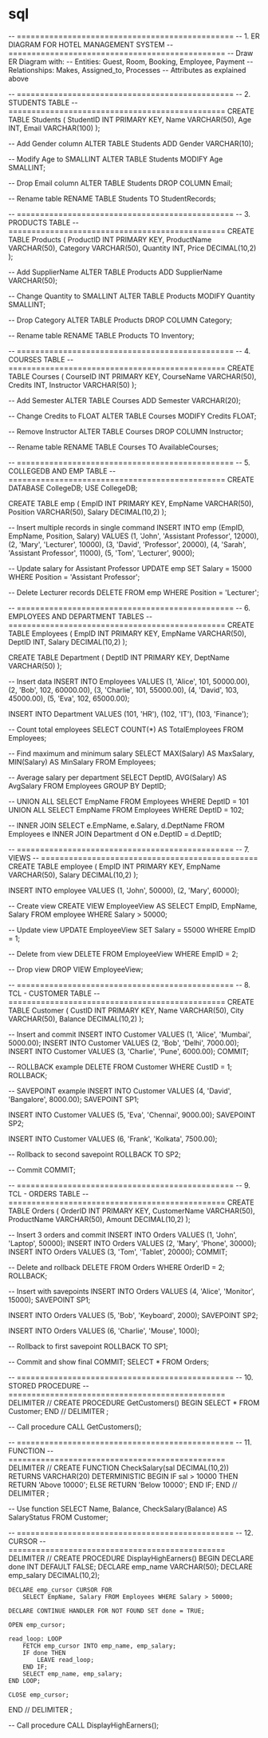 # sql

-- ===============================================
-- 1. ER DIAGRAM FOR HOTEL MANAGEMENT SYSTEM
-- ===============================================
-- Draw ER Diagram with:
-- Entities: Guest, Room, Booking, Employee, Payment
-- Relationships: Makes, Assigned_to, Processes
-- Attributes as explained above


-- ===============================================
-- 2. STUDENTS TABLE
-- ===============================================
CREATE TABLE Students (
    StudentID INT PRIMARY KEY,
    Name VARCHAR(50),
    Age INT,
    Email VARCHAR(100)
);

-- Add Gender column
ALTER TABLE Students ADD Gender VARCHAR(10);

-- Modify Age to SMALLINT
ALTER TABLE Students MODIFY Age SMALLINT;

-- Drop Email column
ALTER TABLE Students DROP COLUMN Email;

-- Rename table
RENAME TABLE Students TO StudentRecords;


-- ===============================================
-- 3. PRODUCTS TABLE
-- ===============================================
CREATE TABLE Products (
    ProductID INT PRIMARY KEY,
    ProductName VARCHAR(50),
    Category VARCHAR(50),
    Quantity INT,
    Price DECIMAL(10,2)
);

-- Add SupplierName
ALTER TABLE Products ADD SupplierName VARCHAR(50);

-- Change Quantity to SMALLINT
ALTER TABLE Products MODIFY Quantity SMALLINT;

-- Drop Category
ALTER TABLE Products DROP COLUMN Category;

-- Rename table
RENAME TABLE Products TO Inventory;


-- ===============================================
-- 4. COURSES TABLE
-- ===============================================
CREATE TABLE Courses (
    CourseID INT PRIMARY KEY,
    CourseName VARCHAR(50),
    Credits INT,
    Instructor VARCHAR(50)
);

-- Add Semester
ALTER TABLE Courses ADD Semester VARCHAR(20);

-- Change Credits to FLOAT
ALTER TABLE Courses MODIFY Credits FLOAT;

-- Remove Instructor
ALTER TABLE Courses DROP COLUMN Instructor;

-- Rename table
RENAME TABLE Courses TO AvailableCourses;


-- ===============================================
-- 5. COLLEGEDB AND EMP TABLE
-- ===============================================
CREATE DATABASE CollegeDB;
USE CollegeDB;

CREATE TABLE emp (
    EmpID INT PRIMARY KEY,
    EmpName VARCHAR(50),
    Position VARCHAR(50),
    Salary DECIMAL(10,2)
);

-- Insert multiple records in single command
INSERT INTO emp (EmpID, EmpName, Position, Salary)
VALUES 
    (1, 'John', 'Assistant Professor', 12000),
    (2, 'Mary', 'Lecturer', 10000),
    (3, 'David', 'Professor', 20000),
    (4, 'Sarah', 'Assistant Professor', 11000),
    (5, 'Tom', 'Lecturer', 9000);

-- Update salary for Assistant Professor
UPDATE emp 
SET Salary = 15000 
WHERE Position = 'Assistant Professor';

-- Delete Lecturer records
DELETE FROM emp 
WHERE Position = 'Lecturer';


-- ===============================================
-- 6. EMPLOYEES AND DEPARTMENT TABLES
-- ===============================================
CREATE TABLE Employees (
    EmpID INT PRIMARY KEY,
    EmpName VARCHAR(50),
    DeptID INT,
    Salary DECIMAL(10,2)
);

CREATE TABLE Department (
    DeptID INT PRIMARY KEY,
    DeptName VARCHAR(50)
);

-- Insert data
INSERT INTO Employees VALUES 
    (1, 'Alice', 101, 50000.00),
    (2, 'Bob', 102, 60000.00),
    (3, 'Charlie', 101, 55000.00),
    (4, 'David', 103, 45000.00),
    (5, 'Eva', 102, 65000.00);

INSERT INTO Department VALUES 
    (101, 'HR'),
    (102, 'IT'),
    (103, 'Finance');

-- Count total employees
SELECT COUNT(*) AS TotalEmployees FROM Employees;

-- Find maximum and minimum salary
SELECT MAX(Salary) AS MaxSalary, MIN(Salary) AS MinSalary FROM Employees;

-- Average salary per department
SELECT DeptID, AVG(Salary) AS AvgSalary 
FROM Employees 
GROUP BY DeptID;

-- UNION ALL
SELECT EmpName FROM Employees WHERE DeptID = 101
UNION ALL
SELECT EmpName FROM Employees WHERE DeptID = 102;

-- INNER JOIN
SELECT e.EmpName, e.Salary, d.DeptName
FROM Employees e
INNER JOIN Department d ON e.DeptID = d.DeptID;


-- ===============================================
-- 7. VIEWS
-- ===============================================
CREATE TABLE employee (
    EmpID INT PRIMARY KEY,
    EmpName VARCHAR(50),
    Salary DECIMAL(10,2)
);

INSERT INTO employee VALUES (1, 'John', 50000), (2, 'Mary', 60000);

-- Create view
CREATE VIEW EmployeeView AS
SELECT EmpID, EmpName, Salary
FROM employee
WHERE Salary > 50000;

-- Update view
UPDATE EmployeeView
SET Salary = 55000
WHERE EmpID = 1;

-- Delete from view
DELETE FROM EmployeeView
WHERE EmpID = 2;

-- Drop view
DROP VIEW EmployeeView;


-- ===============================================
-- 8. TCL - CUSTOMER TABLE
-- ===============================================
CREATE TABLE Customer (
    CustID INT PRIMARY KEY,
    Name VARCHAR(50),
    City VARCHAR(50),
    Balance DECIMAL(10,2)
);

-- Insert and commit
INSERT INTO Customer VALUES (1, 'Alice', 'Mumbai', 5000.00);
INSERT INTO Customer VALUES (2, 'Bob', 'Delhi', 7000.00);
INSERT INTO Customer VALUES (3, 'Charlie', 'Pune', 6000.00);
COMMIT;

-- ROLLBACK example
DELETE FROM Customer WHERE CustID = 1;
ROLLBACK;

-- SAVEPOINT example
INSERT INTO Customer VALUES (4, 'David', 'Bangalore', 8000.00);
SAVEPOINT SP1;

INSERT INTO Customer VALUES (5, 'Eva', 'Chennai', 9000.00);
SAVEPOINT SP2;

INSERT INTO Customer VALUES (6, 'Frank', 'Kolkata', 7500.00);

-- Rollback to second savepoint
ROLLBACK TO SP2;

-- Commit
COMMIT;


-- ===============================================
-- 9. TCL - ORDERS TABLE
-- ===============================================
CREATE TABLE Orders (
    OrderID INT PRIMARY KEY,
    CustomerName VARCHAR(50),
    ProductName VARCHAR(50),
    Amount DECIMAL(10,2)
);

-- Insert 3 orders and commit
INSERT INTO Orders VALUES (1, 'John', 'Laptop', 50000);
INSERT INTO Orders VALUES (2, 'Mary', 'Phone', 30000);
INSERT INTO Orders VALUES (3, 'Tom', 'Tablet', 20000);
COMMIT;

-- Delete and rollback
DELETE FROM Orders WHERE OrderID = 2;
ROLLBACK;

-- Insert with savepoints
INSERT INTO Orders VALUES (4, 'Alice', 'Monitor', 15000);
SAVEPOINT SP1;

INSERT INTO Orders VALUES (5, 'Bob', 'Keyboard', 2000);
SAVEPOINT SP2;

INSERT INTO Orders VALUES (6, 'Charlie', 'Mouse', 1000);

-- Rollback to first savepoint
ROLLBACK TO SP1;

-- Commit and show final
COMMIT;
SELECT * FROM Orders;


-- ===============================================
-- 10. STORED PROCEDURE
-- ===============================================
DELIMITER //
CREATE PROCEDURE GetCustomers()
BEGIN
    SELECT * FROM Customer;
END //
DELIMITER ;

-- Call procedure
CALL GetCustomers();


-- ===============================================
-- 11. FUNCTION
-- ===============================================
DELIMITER //
CREATE FUNCTION CheckSalary(sal DECIMAL(10,2))
RETURNS VARCHAR(20)
DETERMINISTIC
BEGIN
    IF sal > 10000 THEN
        RETURN 'Above 10000';
    ELSE
        RETURN 'Below 10000';
    END IF;
END //
DELIMITER ;

-- Use function
SELECT Name, Balance, CheckSalary(Balance) AS SalaryStatus
FROM Customer;


-- ===============================================
-- 12. CURSOR
-- ===============================================
DELIMITER //
CREATE PROCEDURE DisplayHighEarners()
BEGIN
    DECLARE done INT DEFAULT FALSE;
    DECLARE emp_name VARCHAR(50);
    DECLARE emp_salary DECIMAL(10,2);
    
    DECLARE emp_cursor CURSOR FOR 
        SELECT EmpName, Salary FROM Employees WHERE Salary > 50000;
    
    DECLARE CONTINUE HANDLER FOR NOT FOUND SET done = TRUE;
    
    OPEN emp_cursor;
    
    read_loop: LOOP
        FETCH emp_cursor INTO emp_name, emp_salary;
        IF done THEN
            LEAVE read_loop;
        END IF;
        SELECT emp_name, emp_salary;
    END LOOP;
    
    CLOSE emp_cursor;
END //
DELIMITER ;

-- Call procedure
CALL DisplayHighEarners();
